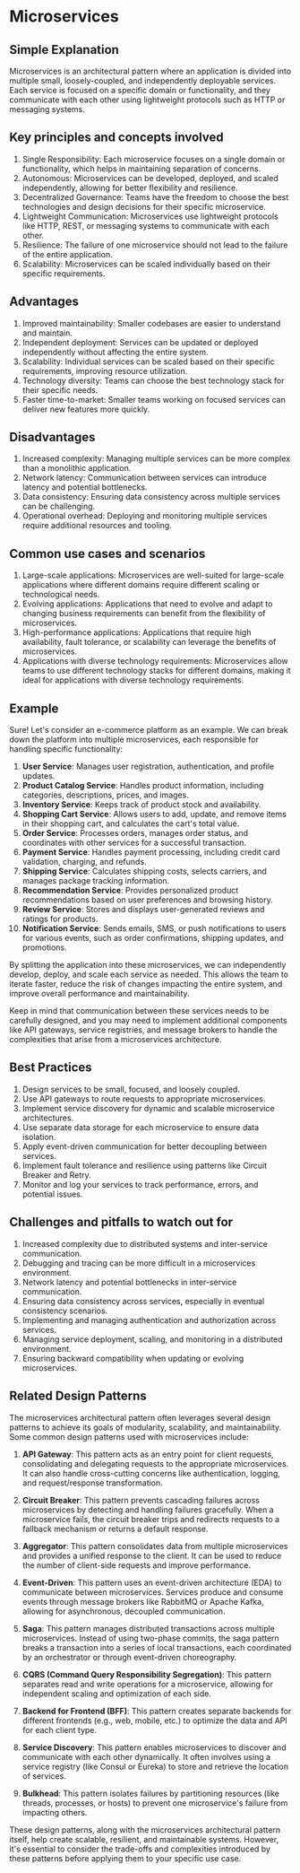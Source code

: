 # Microservices

## Simple Explanation

Microservices is an architectural pattern where an application is divided into multiple small, loosely-coupled, and independently deployable services. Each service is focused on a specific domain or functionality, and they communicate with each other using lightweight protocols such as HTTP or messaging systems.

## Key principles and concepts involved

1. Single Responsibility: Each microservice focuses on a single domain or functionality, which helps in maintaining separation of concerns.
2. Autonomous: Microservices can be developed, deployed, and scaled independently, allowing for better flexibility and resilience.
3. Decentralized Governance: Teams have the freedom to choose the best technologies and design decisions for their specific microservice.
4. Lightweight Communication: Microservices use lightweight protocols like HTTP, REST, or messaging systems to communicate with each other.
5. Resilience: The failure of one microservice should not lead to the failure of the entire application.
6. Scalability: Microservices can be scaled individually based on their specific requirements.

## Advantages

1. Improved maintainability: Smaller codebases are easier to understand and maintain.
2. Independent deployment: Services can be updated or deployed independently without affecting the entire system.
3. Scalability: Individual services can be scaled based on their specific requirements, improving resource utilization.
4. Technology diversity: Teams can choose the best technology stack for their specific needs.
5. Faster time-to-market: Smaller teams working on focused services can deliver new features more quickly.

## Disadvantages

1. Increased complexity: Managing multiple services can be more complex than a monolithic application.
2. Network latency: Communication between services can introduce latency and potential bottlenecks.
3. Data consistency: Ensuring data consistency across multiple services can be challenging.
4. Operational overhead: Deploying and monitoring multiple services require additional resources and tooling.

## Common use cases and scenarios

1. Large-scale applications: Microservices are well-suited for large-scale applications where different domains require different scaling or technological needs.
2. Evolving applications: Applications that need to evolve and adapt to changing business requirements can benefit from the flexibility of microservices.
3. High-performance applications: Applications that require high availability, fault tolerance, or scalability can leverage the benefits of microservices.
4. Applications with diverse technology requirements: Microservices allow teams to use different technology stacks for different domains, making it ideal for applications with diverse technology requirements.

## Example

Sure! Let's consider an e-commerce platform as an example. We can break down the platform into multiple microservices, each responsible for handling specific functionality:

1. **User Service**: Manages user registration, authentication, and profile updates.
2. **Product Catalog Service**: Handles product information, including categories, descriptions, prices, and images.
3. **Inventory Service**: Keeps track of product stock and availability.
4. **Shopping Cart Service**: Allows users to add, update, and remove items in their shopping cart, and calculates the cart's total value.
5. **Order Service**: Processes orders, manages order status, and coordinates with other services for a successful transaction.
6. **Payment Service**: Handles payment processing, including credit card validation, charging, and refunds.
7. **Shipping Service**: Calculates shipping costs, selects carriers, and manages package tracking information.
8. **Recommendation Service**: Provides personalized product recommendations based on user preferences and browsing history.
9. **Review Service**: Stores and displays user-generated reviews and ratings for products.
10. **Notification Service**: Sends emails, SMS, or push notifications to users for various events, such as order confirmations, shipping updates, and promotions.

By splitting the application into these microservices, we can independently develop, deploy, and scale each service as needed. This allows the team to iterate faster, reduce the risk of changes impacting the entire system, and improve overall performance and maintainability.

Keep in mind that communication between these services needs to be carefully designed, and you may need to implement additional components like API gateways, service registries, and message brokers to handle the complexities that arise from a microservices architecture.

## Best Practices

1. Design services to be small, focused, and loosely coupled.
2. Use API gateways to route requests to appropriate microservices.
3. Implement service discovery for dynamic and scalable microservice architectures.
4. Use separate data storage for each microservice to ensure data isolation.
5. Apply event-driven communication for better decoupling between services.
6. Implement fault tolerance and resilience using patterns like Circuit Breaker and Retry.
7. Monitor and log your services to track performance, errors, and potential issues.

## Challenges and pitfalls to watch out for

1. Increased complexity due to distributed systems and inter-service communication.
2. Debugging and tracing can be more difficult in a microservices environment.
3. Network latency and potential bottlenecks in inter-service communication.
4. Ensuring data consistency across services, especially in eventual consistency scenarios.
5. Implementing and managing authentication and authorization across services.
6. Managing service deployment, scaling, and monitoring in a distributed environment.
7. Ensuring backward compatibility when updating or evolving microservices.

## Related Design Patterns

The microservices architectural pattern often leverages several design patterns to achieve its goals of modularity, scalability, and maintainability. Some common design patterns used with microservices include:

1. **API Gateway**: This pattern acts as an entry point for client requests, consolidating and delegating requests to the appropriate microservices. It can also handle cross-cutting concerns like authentication, logging, and request/response transformation.

2. **Circuit Breaker**: This pattern prevents cascading failures across microservices by detecting and handling failures gracefully. When a microservice fails, the circuit breaker trips and redirects requests to a fallback mechanism or returns a default response.

3. **Aggregator**: This pattern consolidates data from multiple microservices and provides a unified response to the client. It can be used to reduce the number of client-side requests and improve performance.

4. **Event-Driven**: This pattern uses an event-driven architecture (EDA) to communicate between microservices. Services produce and consume events through message brokers like RabbitMQ or Apache Kafka, allowing for asynchronous, decoupled communication.

5. **Saga**: This pattern manages distributed transactions across multiple microservices. Instead of using two-phase commits, the saga pattern breaks a transaction into a series of local transactions, each coordinated by an orchestrator or through event-driven choreography.

6. **CQRS (Command Query Responsibility Segregation)**: This pattern separates read and write operations for a microservice, allowing for independent scaling and optimization of each side.

7. **Backend for Frontend (BFF)**: This pattern creates separate backends for different frontends (e.g., web, mobile, etc.) to optimize the data and API for each client type.

8. **Service Discovery**: This pattern enables microservices to discover and communicate with each other dynamically. It often involves using a service registry (like Consul or Eureka) to store and retrieve the location of services.

9. **Bulkhead**: This pattern isolates failures by partitioning resources (like threads, processes, or hosts) to prevent one microservice's failure from impacting others.

These design patterns, along with the microservices architectural pattern itself, help create scalable, resilient, and maintainable systems. However, it's essential to consider the trade-offs and complexities introduced by these patterns before applying them to your specific use case.